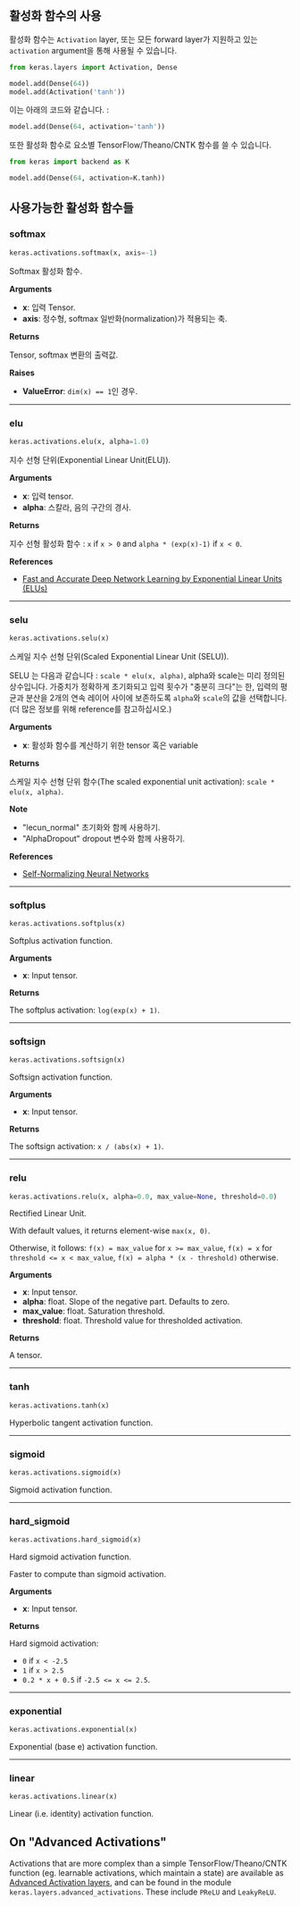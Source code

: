 
## 활성화 함수의 사용

활성화 함수는 `Activation` layer, 또는 모든 forward layer가 지원하고 있는 `activation` argument을 통해 사용될 수 있습니다.

```python
from keras.layers import Activation, Dense

model.add(Dense(64))
model.add(Activation('tanh'))
```

이는 아래의 코드와 같습니다. :

```python
model.add(Dense(64, activation='tanh'))
```

또한 활성화 함수로 요소별 TensorFlow/Theano/CNTK 함수를 쓸 수 있습니다.

```python
from keras import backend as K

model.add(Dense(64, activation=K.tanh))
```

## 사용가능한 활성화 함수들

### softmax


```python
keras.activations.softmax(x, axis=-1)
```


Softmax 활성화 함수.

__Arguments__

- __x__: 입력 Tensor.
- __axis__: 정수형, softmax 일반화(normalization)가 적용되는 축.

__Returns__

Tensor, softmax 변환의 출력값.

__Raises__

- __ValueError__: `dim(x) == 1`인 경우.
    
----

### elu


```python
keras.activations.elu(x, alpha=1.0)
```


 지수 선형 단위(Exponential Linear Unit(ELU)).

__Arguments__

- __x__: 입력 tensor.
- __alpha__: 스칼라, 음의 구간의 경사.

__Returns__

지수 선형 활성화 함수 : `x` if `x > 0` and
`alpha * (exp(x)-1)` if `x < 0`.

__References__

- [Fast and Accurate Deep Network Learning by Exponential
   Linear Units (ELUs)](https://arxiv.org/abs/1511.07289)
    
----

### selu


```python
keras.activations.selu(x)
```


스케일 지수 선형 단위(Scaled Exponential Linear Unit (SELU)).

SELU 는 다음과 같습니다 : `scale * elu(x, alpha)`, alpha와 scale는 미리 정의된 상수입니다. 
가중치가 정확하게 초기화되고 입력 횟수가 "충분히 크다"는 한, 
입력의 평균과 분산을 2개의 연속 레이어 사이에 보존하도록 `alpha`와 `scale`의 값을 선택합니다.
(더 많은 정보를 위해 reference를 참고하십시오.)

__Arguments__

- __x__: 활성화 함수를 계산하기 위한 tensor 혹은 variable

__Returns__

   스케일 지수 선형 단위 함수(The scaled exponential unit activation): `scale * elu(x, alpha)`.

__Note__

- "lecun_normal" 초기화와 함께 사용하기.
- "AlphaDropout" dropout 변수와 함께 사용하기.

__References__

- [Self-Normalizing Neural Networks](https://arxiv.org/abs/1706.02515)
    
----

### softplus


```python
keras.activations.softplus(x)
```


Softplus activation function.

__Arguments__

- __x__: Input tensor.

__Returns__

The softplus activation: `log(exp(x) + 1)`.
    
----

### softsign


```python
keras.activations.softsign(x)
```


Softsign activation function.

__Arguments__

- __x__: Input tensor.

__Returns__

The softsign activation: `x / (abs(x) + 1)`.
    
----

### relu


```python
keras.activations.relu(x, alpha=0.0, max_value=None, threshold=0.0)
```


Rectified Linear Unit.

With default values, it returns element-wise `max(x, 0)`.

Otherwise, it follows:
`f(x) = max_value` for `x >= max_value`,
`f(x) = x` for `threshold <= x < max_value`,
`f(x) = alpha * (x - threshold)` otherwise.

__Arguments__

- __x__: Input tensor.
- __alpha__: float. Slope of the negative part. Defaults to zero.
- __max_value__: float. Saturation threshold.
- __threshold__: float. Threshold value for thresholded activation.

__Returns__

A tensor.
    
----

### tanh


```python
keras.activations.tanh(x)
```


Hyperbolic tangent activation function.

----

### sigmoid


```python
keras.activations.sigmoid(x)
```


Sigmoid activation function.

----

### hard_sigmoid


```python
keras.activations.hard_sigmoid(x)
```


Hard sigmoid activation function.

Faster to compute than sigmoid activation.

__Arguments__

- __x__: Input tensor.

__Returns__

Hard sigmoid activation:

- `0` if `x < -2.5`
- `1` if `x > 2.5`
- `0.2 * x + 0.5` if `-2.5 <= x <= 2.5`.

----

### exponential


```python
keras.activations.exponential(x)
```


Exponential (base e) activation function.

----

### linear


```python
keras.activations.linear(x)
```


Linear (i.e. identity) activation function.


## On "Advanced Activations"

Activations that are more complex than a simple TensorFlow/Theano/CNTK function (eg. learnable activations, which maintain a state) are available as [Advanced Activation layers](layers/advanced-activations.md), and can be found in the module `keras.layers.advanced_activations`. These include `PReLU` and `LeakyReLU`.
